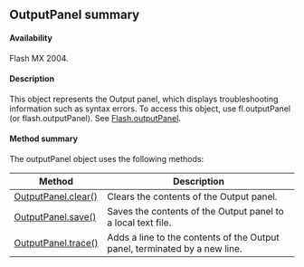 ## OutputPanel summary

#### Availability

Flash MX 2004.

#### Description

This object represents the Output panel, which displays troubleshooting information such as syntax errors. To access this object, use fl.outputPanel (or flash.outputPanel). See [Flash.outputPanel](../Flash_object_/Flash47.md).

#### Method summary

The outputPanel object uses the following methods:

| **Method** | **Description** |
| --- | --- |
| [OutputPanel.clear()](../OutputPanel_object/OutputPanel.md) | Clears the contents of the Output panel. |
| [OutputPanel.save()](../OutputPanel_object/OutputPanel1.md) | Saves the contents of the Output panel to a local text file. |
| [OutputPanel.trace()](../OutputPanel_object/OutputPanel2.md) | Adds a line to the contents of the Output panel, terminated by a new line. |
